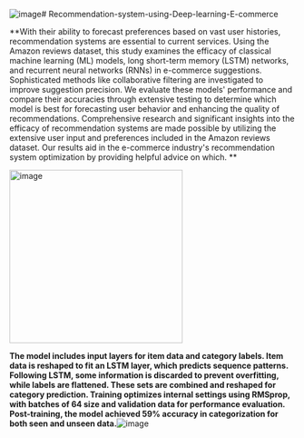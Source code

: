 ![image](https://github.com/karthikraja46/Recommendation-system-using-Deep-learning-E-commerce/assets/96817647/425155f2-1e00-4093-a0da-9a8347fbfd5b)# Recommendation-system-using-Deep-learning-E-commerce


**With their ability to forecast preferences based on vast user histories, recommendation systems are essential to current services. Using the Amazon reviews dataset, this study examines the efficacy of classical machine learning (ML) models, long short-term memory (LSTM) networks, and recurrent neural networks (RNNs) in e-commerce suggestions. Sophisticated methods like collaborative filtering are investigated to improve suggestion precision. We evaluate these models' performance and compare their accuracies through extensive testing to determine which model is best for forecasting user behavior and enhancing the quality of recommendations. Comprehensive research and significant insights into the efficacy of recommendation systems are made possible by utilizing the extensive user input and preferences included in the Amazon reviews dataset. Our results aid in the e-commerce industry's recommendation system optimization by providing helpful advice on which. **

<img width="305" alt="image" src="https://github.com/karthikraja46/Recommendation-system-using-Deep-learning-E-commerce/assets/96817647/56472295-5641-43b2-a74d-2978bccad768">


**The model includes input layers for item data and category labels. Item data is reshaped to fit an LSTM layer, which predicts sequence patterns. Following LSTM, some information is discarded to prevent overfitting, while labels are flattened. These sets are combined and reshaped for category prediction. Training optimizes internal settings using RMSprop, with batches of 64 size and validation data for performance evaluation. Post-training, the model achieved 59% accuracy in categorization for both seen and unseen data.**![image](https://github.com/karthikraja46/Recommendation-system-using-Deep-learning-E-commerce/assets/96817647/a92f0111-56a9-49c1-804c-d793b2a4e48b)

